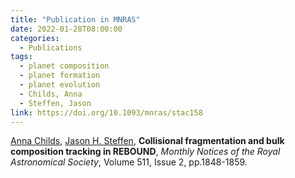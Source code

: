 ```yaml
---
title: "Publication in MNRAS"
date: 2022-01-28T08:00:00
categories:
  - Publications
tags:
  - planet composition
  - planet formation
  - planet evolution
  - Childs, Anna
  - Steffen, Jason
link: https://doi.org/10.1093/mnras/stac158
---
```


[Anna Childs](/team/childs-anna), [Jason H. Steffen](/team/steffen-jason), **Collisional fragmentation and bulk composition tracking in REBOUND**, *Monthly Notices of the Royal Astronomical Society*, Volume 511, Issue 2, pp.1848-1859.
